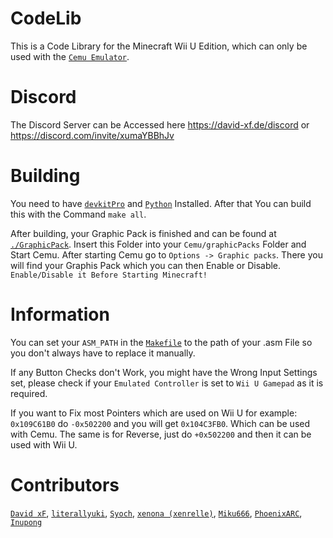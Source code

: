 # CodeLib
This is a Code Library for the Minecraft Wii U Edition, which can only be used with the [`Cemu Emulator`](https://github.com/cemu-project/Cemu).

# Discord
The Discord Server can be Accessed here https://david-xf.de/discord or https://discord.com/invite/xumaYBBhJv

# Building
You need to have [`devkitPro`](https://devkitpro.org/wiki/Getting_Started) and [`Python`](https://www.python.org/) Installed. After that You can build this with the Command `make all`.

After building, your Graphic Pack is finished and can be found at [`./GraphicPack`](https://github.com/David-xF/CodeLib/tree/main/GraphicPack). Insert this Folder into your `Cemu/graphicPacks` Folder and Start Cemu. After starting Cemu go to `Options -> Graphic packs`.
There you will find your Graphis Pack which you can then Enable or Disable. `Enable/Disable it Before Starting Minecraft!`

# Information
You can set your `ASM_PATH` in the [`Makefile`](https://github.com/David-xF/CodeLib/blob/main/Makefile) to the path of your .asm File so you don't always have to replace it manually.

If any Button Checks don't Work, you might have the Wrong Input Settings set, please check if your `Emulated Controller` is set to `Wii U Gamepad` as it is required.

If you want to Fix most Pointers which are used on Wii U for example: `0x109C61B0` do `-0x502200` and you will get `0x104C3FB0`. Which can be used with Cemu. The same is for Reverse, just do `+0x502200` and then it can be used with Wii U.

# Contributors
[`David xF`](https://github.com/David-xF), [`literallyuki`](https://github.com/literallyuki), [`Syoch`](https://github.com/Syoch), [`xenona (xenrelle)`](https://github.com/xenrelle), [`Miku666`](https://github.com/NessieHax), [`PhoenixARC`](https://github.com/PhoenixARC), [`Inupong`](https://discord.gg/k4dEAu2FrM)